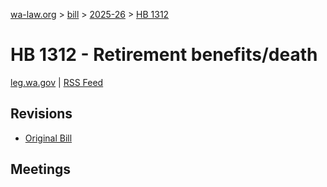 [wa-law.org](/) > [bill](/bill/) > [2025-26](/bill/2025-26/) > [HB 1312](/bill/2025-26/hb/1312/)

# HB 1312 - Retirement benefits/death
[leg.wa.gov](https://app.leg.wa.gov/billsummary?BillNumber=1312&Year=2025&Initiative=false) | [RSS Feed](./rss.xml)

## Revisions
* [Original Bill](1/)

## Meetings